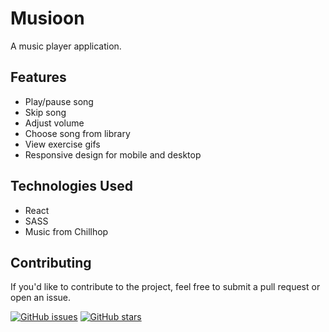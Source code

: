 # Musioon

A music player application.  

## Features

- Play/pause song
- Skip song
- Adjust volume
- Choose song from library
- View exercise gifs
- Responsive design for mobile and desktop

## Technologies Used

- React
- SASS
- Music from Chillhop

## Contributing

If you'd like to contribute to the project, feel free to submit a pull request or open an issue.

[![GitHub issues](https://img.shields.io/github/issues/KarlKo1/Musioon)](https://github.com/KarlKo1/Musioon/issues)
[![GitHub stars](https://img.shields.io/github/stars/KarlKo1/Musioon)](https://github.com/KarlKo1/Musioon/stargazers)
